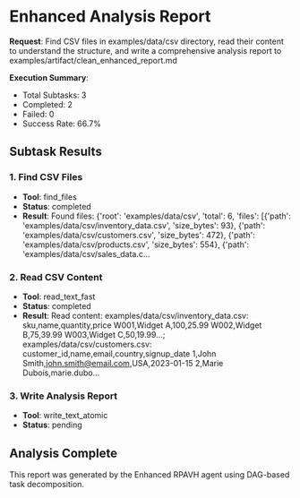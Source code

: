 # Enhanced Analysis Report

**Request**: Find CSV files in examples/data/csv directory, read their content to understand the structure, 
    and write a comprehensive analysis report to examples/artifact/clean_enhanced_report.md

**Execution Summary**:
- Total Subtasks: 3
- Completed: 2
- Failed: 0
- Success Rate: 66.7%

## Subtask Results

### 1. Find CSV Files
- **Tool**: find_files
- **Status**: completed
- **Result**: Found files: {'root': 'examples/data/csv', 'total': 6, 'files': [{'path': 'examples/data/csv/inventory_data.csv', 'size_bytes': 93}, {'path': 'examples/data/csv/customers.csv', 'size_bytes': 472}, {'path': 'examples/data/csv/products.csv', 'size_bytes': 554}, {'path': 'examples/data/csv/sales_data.c...

### 2. Read CSV Content
- **Tool**: read_text_fast
- **Status**: completed
- **Result**: Read content: examples/data/csv/inventory_data.csv: sku,name,quantity,price
W001,Widget A,100,25.99
W002,Widget B,75,39.99
W003,Widget C,50,19.99...; examples/data/csv/customers.csv: customer_id,name,email,country,signup_date
1,John Smith,john.smith@email.com,USA,2023-01-15
2,Marie Dubois,marie.dubo...

### 3. Write Analysis Report
- **Tool**: write_text_atomic
- **Status**: pending

## Analysis Complete

This report was generated by the Enhanced RPAVH agent using DAG-based task decomposition.
